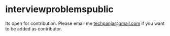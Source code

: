 interviewproblemspublic
=======================

Its open for contribution. Please email me techpanja@gmail.com if you want to be added as contributor.
